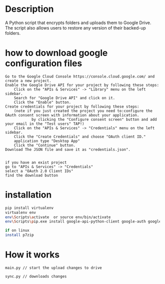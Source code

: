 # Description
A Python script that encrypts folders and uploads them to Google Drive. The script also allows users to restore any version of their backed-up folders.

# how to download google configuration files

```
Go to the Google Cloud Console https://console.cloud.google.com/ and create a new project.
Enable the Google Drive API for your project by following these steps:
    Click on the "APIs & Services" -> "Library" menu on the left sidebar.
    Search for "Google Drive API" and click on it.
    Click the "Enable" button.
Create credentials for your project by following these steps:
    (note if you just created the project you need to:configure the OAuth consent screen with information about your application.
            by clicking the "Configure consent screen" button and add your email in the "Test users" TAP!)
    Click on the "APIs & Services" -> "Credentials" menu on the left sidebar.
    Click the "Create Credentials" and choose "OAuth client ID."
    application type "Desktop App"
    Click the "Continue" button.
Download The JSON file and save it as "credentials.json".


if you have an exist project 
go to "APIs & Services" -> "Credentials"
select a "OAuth 2.0 Client IDs"
find the download button
```


# installation

```bash
pip install virtualenv
virtualenv env
env\Scripts\activate  or source env/bin/activate
env\Scripts\pip.exe install google-api-python-client google-auth google-auth-oauthlib google-auth-httplib2

if on linux 
install p7zip
```

# How it works
```
main.py // start the upload changes to drive

sync.py // downloads changes
```
